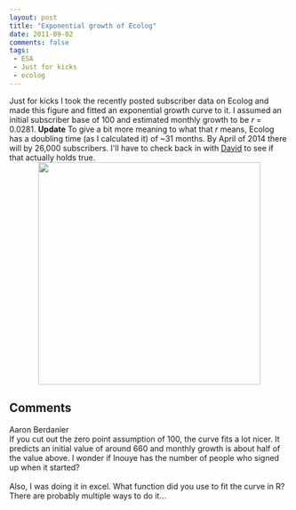 ```yaml
---
layout: post
title: "Exponential growth of Ecolog"
date: 2011-09-02
comments: false
tags:
 - ESA
 - Just for kicks
 - ecolog
---
```


<div class='post'>
Just for kicks I took the recently posted subscriber data on Ecolog and made this figure and fitted an exponential growth curve to it.  I assumed an initial subscriber base of 100 and estimated monthly growth to be <i>r</i> = 0.0281.  <b>Update</b>  To give a bit more meaning to what that <i>r</i> means, Ecolog has a doubling time (as I calculated it) of ~31 months.  By April of 2014 there will by 26,000 subscribers.  I'll have to check back in with <a href="http://biology.umd.edu/faculty/davidwinouye">David</a> to see if that actually holds true. <div class="separator" style="clear: both; text-align: center;"><a href="http://3.bp.blogspot.com/-IqBuNH3CNhc/TmFD6wtAFtI/AAAAAAAAC2E/Z7c75lUn3ws/s1600/ECOLog.png" imageanchor="1" style="margin-left:1em; margin-right:1em"><img border="0" height="400" width="400" src="http://3.bp.blogspot.com/-IqBuNH3CNhc/TmFD6wtAFtI/AAAAAAAAC2E/Z7c75lUn3ws/s400/ECOLog.png" /></a></div>  </div>
<h2>Comments</h2>
<div class='comments'>
<div class='comment'>
<div class='author'>Aaron Berdanier</div>
<div class='content'>
If you cut out the zero point assumption of 100, the curve fits a lot nicer. It predicts an initial value of around 660 and monthly growth is about half of the value above. I wonder if Inouye has the number of people who signed up when it started?<br /><br />Also, I was doing it in excel. What function did you use to fit the curve in R? There are probably multiple ways to do it...</div>
</div>
</div>
